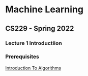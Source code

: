# Machine Learning
## CS229 - Spring 2022
### Lecture 1 Introductiion

### Prerequisites

[Introduction To Algorithms](../MIT_6.006_Introduction_Algorithms/README.md)